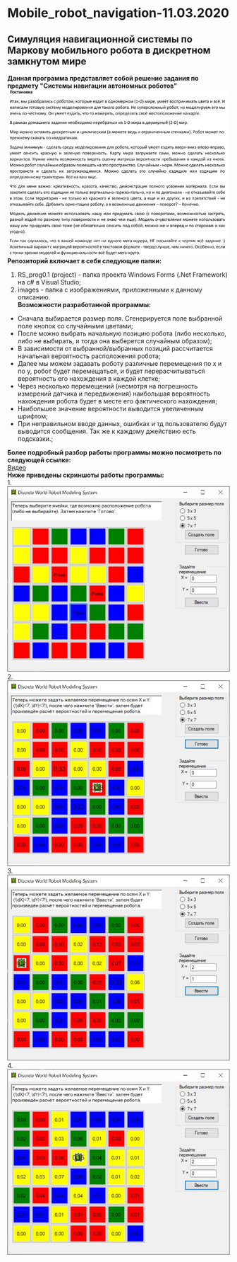 # Mobile_robot_navigation-11.03.2020
## Симуляция навигационной системы по Маркову мобильного робота в дискретном замкнутом мире
**Данная программа представляет собой решение задания по предмету "Системы навигации автономных роботов"**  
![task](https://github.com/d1den/Mobile_robot_navigation-11.03.2020/blob/master/images/task.JPG?raw=true "task")  
**Репозиторий включает в себя следующие папки:**  
1. RS_prog0.1 (project) - папка проекта Windows Forms (.Net Framework) на c# в Visual Studio;
2. images - папка с изображениями, приложенными к данному описанию.   
**Возможности разработанной программы:**  
+ Сначала выбирается размер поля. Сгенерируется поле выбранной поле кнопок со случайными цветами;  
+ После можно выбрать начальную позицию робота (либо несколько, либо не выбирать, и тогда она выберется случайным образом);  
+ В зависимости от выбранной/выбранных позиций рассчитается начальная вероятность расположения робота;  
+ Далее мы можем задавать роботу различные перемещения по x и по y, робот будет перемещаться, и будет перерасчитываться вероятность его нахождения в каждой клетке; 
+ Через несколько перемещений (несмотря на погрешность измерений датчика и передвижения) наибольшая вероятность нахождения робота будет в месте его фактического нахождения;  
+ Наибольшее значение вероятности выводится увеличенным шрифтом;  
+ При неправильном вводе данных, ошибках и тд пользователю будут выводится сообщения. Так же к каждому джействию есть подсказки.;

**Более подробный разбор работы программы можно посмотреть по следующей ссылке:**  
[Видео](https://drive.google.com/file/d/1mdmHbS3gHLe0Jgnawo9S52Zv5JI6QxOA/view?usp=sharing)  
**Ниже приведены скриншоты работы программы:**  
1.![test1](https://github.com/d1den/Mobile_robot_navigation-11.03.2020/blob/master/images/test1.JPG?raw=true "test1")   
2.![test2](https://github.com/d1den/Mobile_robot_navigation-11.03.2020/blob/master/images/test2.JPG?raw=true "test2")    
3.![test3](https://github.com/d1den/Mobile_robot_navigation-11.03.2020/blob/master/images/test3.JPG?raw=true "test3")    
4.![test4](https://github.com/d1den/Mobile_robot_navigation-11.03.2020/blob/master/images/test4.JPG?raw=true "test4")    

